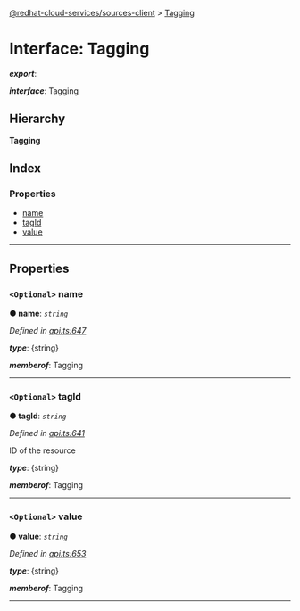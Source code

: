 [@redhat-cloud-services/sources-client](../README.md) > [Tagging](../interfaces/tagging.md)

# Interface: Tagging

*__export__*: 

*__interface__*: Tagging

## Hierarchy

**Tagging**

## Index

### Properties

* [name](tagging.md#name)
* [tagId](tagging.md#tagid)
* [value](tagging.md#value)

---

## Properties

<a id="name"></a>

### `<Optional>` name

**● name**: *`string`*

*Defined in [api.ts:647](https://github.com/RedHatInsights/javascript-clients/blob/master/packages/sources/api.ts#L647)*

*__type__*: {string}

*__memberof__*: Tagging

___
<a id="tagid"></a>

### `<Optional>` tagId

**● tagId**: *`string`*

*Defined in [api.ts:641](https://github.com/RedHatInsights/javascript-clients/blob/master/packages/sources/api.ts#L641)*

ID of the resource

*__type__*: {string}

*__memberof__*: Tagging

___
<a id="value"></a>

### `<Optional>` value

**● value**: *`string`*

*Defined in [api.ts:653](https://github.com/RedHatInsights/javascript-clients/blob/master/packages/sources/api.ts#L653)*

*__type__*: {string}

*__memberof__*: Tagging

___

